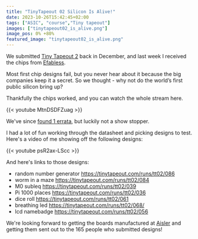 ```yaml
---
title: "TinyTapeout 02 Silicon Is Alive!"
date: 2023-10-26T15:42:45+02:00
tags: ["ASIC", "course","Tiny tapeout"]
images: ["tinytapeout02_is_alive.png"]
image_pos: 0% +80%
featured_image: "tinytapeout02_is_alive.png"
---
```


We submitted [Tiny Tapeout 2](/post/tinytapeout02) back in December, and last week I received the chips from [Efabless](https://efabless.com/).

Most first chip designs fail, but you never hear about it because the big companies keep it a secret. So we thought - why not do the world’s first public silicon bring up?

Thankfully the chips worked, and you can watch the whole stream here.

{{< youtube MtnDSDFZuag >}}

We've since [found 1 errata](https://github.com/TinyTapeout/tinytapeout-02/issues/10), but luckily not a show stopper.

I had a lot of fun working through the datasheet and picking designs to test. Here's a video of me showing off the following designs:

{{< youtube psR2ax-LScc >}}

And here's links to those designs:

* random number generator https://tinytapeout.com/runs/tt02/086
* worm in a maze https://tinytapeout.com/runs/tt02/084
* M0 subleq https://tinytapeout.com/runs/tt02/039
* Pi 1000 places https://tinytapeout.com/runs/tt02/036
* dice roll https://tinytapeout.com/runs/tt02/061
* breathing led https://tinytapeout.com/runs/tt02/068/
* lcd namebadge https://tinytapeout.com/runs/tt02/056

We're looking forward to getting the boards manufactured at [Aisler](https://aisler.net/) and getting them sent out to the 165 people who submitted designs!

